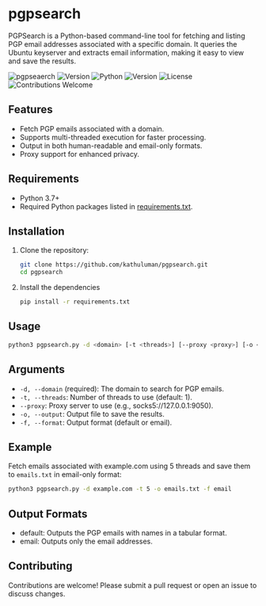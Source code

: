 # pgpsearch
PGPSearch is a Python-based command-line tool for fetching and listing PGP email addresses associated with a specific domain. It queries the Ubuntu keyserver and extracts email information, making it easy to view and save the results.

![pgpseaerch](https://img.shields.io/github/license/kathuluman/pgpsearch?color=blue&style=for-the-badge) 
![Version](https://img.shields.io/github/v/tag/kathuluman/pgpsearch?color=blue&style=for-the-badge)
![Python](https://img.shields.io/badge/Python-3.x-blue?style=for-the-badge&logo=python&logoColor=white)
![Version](https://img.shields.io/badge/version-1.5.0-green?style=for-the-badge)
![License](https://img.shields.io/badge/License-MIT-green)
![Contributions Welcome](https://img.shields.io/badge/Contributions-Welcome-orange)

## Features

- Fetch PGP emails associated with a domain.
- Supports multi-threaded execution for faster processing.
- Output in both human-readable and email-only formats.
- Proxy support for enhanced privacy.

## Requirements

- Python 3.7+
- Required Python packages listed in [requirements.txt](#installation).

## Installation

1. Clone the repository:
   ```bash
   git clone https://github.com/kathuluman/pgpsearch.git
   cd pgpsearch
   ```

2. Install the dependencies
   ```bash
   pip install -r requirements.txt
   ```

## Usage

   ```bash
   python3 pgpsearch.py -d <domain> [-t <threads>] [--proxy <proxy>] [-o <output_file>] [-f <format>]
   ```

## Arguments
- `-d, --domain` (required): The domain to search for PGP emails.
- `-t, --threads`: Number of threads to use (default: 1).
- `--proxy`: Proxy server to use (e.g., socks5://127.0.0.1:9050).
- `-o, --output`: Output file to save the results.
- `-f, --format`: Output format (default or email).

## Example
Fetch emails associated with example.com using 5 threads and save them to `emails.txt` in email-only format:
   ```bash
   python3 pgpsearch.py -d example.com -t 5 -o emails.txt -f email
   ```
## Output Formats

  - default: Outputs the PGP emails with names in a tabular format.
  - email: Outputs only the email addresses.

## Contributing
Contributions are welcome! Please submit a pull request or open an issue to discuss changes.

